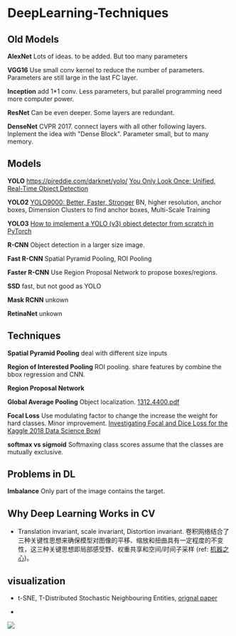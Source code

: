 # DeepLearning-Techniques

## Old Models
**AlexNet** Lots of ideas. to be added. But too many parameters

**VGG16** Use small conv kernel to reduce the number of parameters. Parameters are still large in the last FC layer.

**Inception** add 1*1 conv. Less parameters, but parallel programming need more computer power.

**ResNet** Can be even deeper. Some layers are redundant.

**DenseNet** CVPR 2017. connect layers with all other following layers. Inplement the idea with "Dense Block". Parameter small, but to many memory.

## Models
**YOLO**	<https://pjreddie.com/darknet/yolo/> [You Only Look Once: Unified, Real-Time Object Detection](https://arxiv.org/pdf/1506.02640.pdf)

**YOLO2** [YOLO9000: Better, Faster, Stronger](https://arxiv.org/pdf/1612.08242.pdf)   BN, higher resolution, anchor boxes, Dimension Clusters to find anchor boxes, Multi-Scale Training

**YOLO3** [How to implement a YOLO (v3) object detector from scratch in PyTorch](https://blog.paperspace.com/how-to-implement-a-yolo-object-detector-in-pytorch/)

**R-CNN** Object detection in a larger size image.

**Fast R-CNN** Spatial Pyramid Pooling, ROI Pooling

**Faster R-CNN** Use Region Proposal Network to propose boxes/regions.

**SSD** fast, but not good as YOLO

**Mask RCNN** unkown

**RetinaNet** unkown

## Techniques

**Spatial Pyramid Pooling** deal with different size inputs

**Region of Interested Pooling** ROI pooling. share features by combine the bbox regression and CNN.

**Region Proposal Network**

**Global Average Pooling** Object localization. [1312.4400.pdf](https://arxiv.org/pdf/1312.4400.pdf)

**Focal Loss** Use modulating factor to change the increase the weight for hard classes. Minor improvement. [Investigating Focal and Dice Loss for the Kaggle 2018 Data Science Bowl](https://becominghuman.ai/investigating-focal-and-dice-loss-for-the-kaggle-2018-data-science-bowl-65fb9af4f36c)

**softmax vs sigmoid** Softmaxing class scores assume that the classes are mutually exclusive.


## Problems in DL

**Imbalance** Only part of the image contains the target.

## Why Deep Learning Works in CV
* Translation invariant, scale invariant, Distortion invariant. 卷积网络结合了三种关键性思想来确保模型对图像的平移、缩放和扭曲具有一定程度的不变性，这三种关键思想即局部感受野、权重共享和空间/时间子采样 (ref: [机器之心](https://mp.weixin.qq.com/s/okx0jZR6PmFm3ikCCUbNkg))。

## visualization
* t-SNE, T-Distributed Stochastic Neighbouring Entities, [orignal paper](http://jmlr.org/papers/volume9/vandermaaten08a/vandermaaten08a.pdf)

*


![](./**.png)